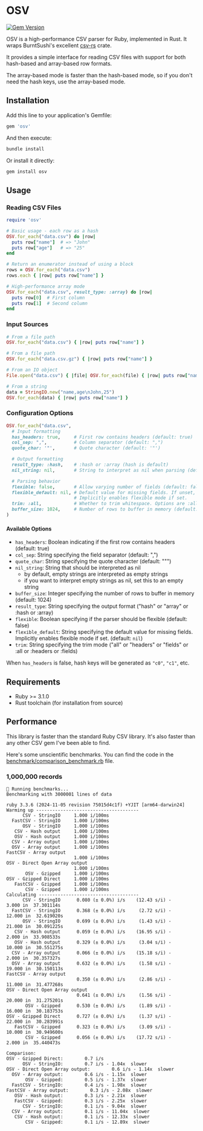 # OSV

[![Gem Version](https://badge.fury.io/rb/osv.svg)](https://badge.fury.io/rb/osv)

OSV is a high-performance CSV parser for Ruby, implemented in Rust. It wraps BurntSushi's excellent [csv-rs](https://github.com/BurntSushi/rust-csv) crate.

It provides a simple interface for reading CSV files with support for both hash-based and array-based row formats.

The array-based mode is faster than the hash-based mode, so if you don't need the hash keys, use the array-based mode.

## Installation

Add this line to your application's Gemfile:

```ruby
gem 'osv'
```

And then execute:

```bash
bundle install
```

Or install it directly:

```bash
gem install osv
```

## Usage

### Reading CSV Files

```ruby
require 'osv'

# Basic usage - each row as a hash
OSV.for_each("data.csv") do |row|
  puts row["name"]  # => "John"
  puts row["age"]   # => "25"
end

# Return an enumerator instead of using a block
rows = OSV.for_each("data.csv")
rows.each { |row| puts row["name"] }

# High-performance array mode
OSV.for_each("data.csv", result_type: :array) do |row|
  puts row[0]  # First column
  puts row[1]  # Second column
end
```

### Input Sources

```ruby
# From a file path
OSV.for_each("data.csv") { |row| puts row["name"] }

# From a file path
OSV.for_each("data.csv.gz") { |row| puts row["name"] }

# From an IO object
File.open("data.csv") { |file| OSV.for_each(file) { |row| puts row["name"] } }

# From a string
data = StringIO.new("name,age\nJohn,25")
OSV.for_each(data) { |row| puts row["name"] }
```

### Configuration Options

```ruby
OSV.for_each("data.csv",
  # Input formatting
  has_headers: true,     # First row contains headers (default: true)
  col_sep: ",",          # Column separator (default: ",")
  quote_char: '"',       # Quote character (default: '"')

  # Output formatting
  result_type: :hash,    # :hash or :array (hash is default)
  nil_string: nil,       # String to interpret as nil when parsing (default: nil)

  # Parsing behavior
  flexible: false,       # Allow varying number of fields (default: false)
  flexible_default: nil, # Default value for missing fields. If unset, we ignore missing fields.
                         # Implicitly enables flexible mode if set.
  trim: :all,            # Whether to trim whitespace. Options are :all, :headers, or :fields (default: nil)
  buffer_size: 1024,     # Number of rows to buffer in memory (default: 1024)
)
```

#### Available Options

- `has_headers`: Boolean indicating if the first row contains headers (default: true)
- `col_sep`: String specifying the field separator (default: ",")
- `quote_char`: String specifying the quote character (default: "\"")
- `nil_string`: String that should be interpreted as nil
  - by default, empty strings are interpreted as empty strings
  - if you want to interpret empty strings as nil, set this to an empty string
- `buffer_size`: Integer specifying the number of rows to buffer in memory (default: 1024)
- `result_type`: String specifying the output format ("hash" or "array" or :hash or :array)
- `flexible`: Boolean specifying if the parser should be flexible (default: false)
- `flexible_default`: String specifying the default value for missing fields. Implicitly enables flexible mode if set. (default: `nil`)
- `trim`: String specifying the trim mode ("all" or "headers" or "fields" or :all or :headers or :fields)

When `has_headers` is false, hash keys will be generated as `"c0"`, `"c1"`, etc.

## Requirements

- Ruby >= 3.1.0
- Rust toolchain (for installation from source)

## Performance

This library is faster than the standard Ruby CSV library. It's also faster than any other CSV gem I've been able to find.

Here's some unscientific benchmarks. You can find the code in the [benchmark/comparison_benchmark.rb](benchmark/comparison_benchmark.rb) file.

### 1,000,000 records

```
🏃 Running benchmarks...
Benchmarking with 3000001 lines of data

ruby 3.3.6 (2024-11-05 revision 75015d4c1f) +YJIT [arm64-darwin24]
Warming up --------------------------------------
      CSV - StringIO     1.000 i/100ms
  FastCSV - StringIO     1.000 i/100ms
      OSV - StringIO     1.000 i/100ms
   CSV - Hash output     1.000 i/100ms
   OSV - Hash output     1.000 i/100ms
  CSV - Array output     1.000 i/100ms
  OSV - Array output     1.000 i/100ms
FastCSV - Array output
                         1.000 i/100ms
OSV - Direct Open Array output
                         1.000 i/100ms
       OSV - Gzipped     1.000 i/100ms
OSV - Gzipped Direct     1.000 i/100ms
   FastCSV - Gzipped     1.000 i/100ms
       CSV - Gzipped     1.000 i/100ms
Calculating -------------------------------------
      CSV - StringIO      0.080 (± 0.0%) i/s    (12.43 s/i) -      3.000 in  37.301114s
  FastCSV - StringIO      0.368 (± 0.0%) i/s     (2.72 s/i) -     12.000 in  32.619020s
      OSV - StringIO      0.699 (± 0.0%) i/s     (1.43 s/i) -     21.000 in  30.091225s
   CSV - Hash output      0.059 (± 0.0%) i/s    (16.95 s/i) -      2.000 in  33.908533s
   OSV - Hash output      0.329 (± 0.0%) i/s     (3.04 s/i) -     10.000 in  30.551275s
  CSV - Array output      0.066 (± 0.0%) i/s    (15.18 s/i) -      2.000 in  30.357327s
  OSV - Array output      0.632 (± 0.0%) i/s     (1.58 s/i) -     19.000 in  30.150113s
FastCSV - Array output
                          0.350 (± 0.0%) i/s     (2.86 s/i) -     11.000 in  31.477268s
OSV - Direct Open Array output
                          0.641 (± 0.0%) i/s     (1.56 s/i) -     20.000 in  31.275201s
       OSV - Gzipped      0.530 (± 0.0%) i/s     (1.89 s/i) -     16.000 in  30.183753s
OSV - Gzipped Direct      0.727 (± 0.0%) i/s     (1.37 s/i) -     22.000 in  30.283991s
   FastCSV - Gzipped      0.323 (± 0.0%) i/s     (3.09 s/i) -     10.000 in  30.949600s
       CSV - Gzipped      0.056 (± 0.0%) i/s    (17.72 s/i) -      2.000 in  35.440473s

Comparison:
OSV - Gzipped Direct:        0.7 i/s
      OSV - StringIO:        0.7 i/s - 1.04x  slower
OSV - Direct Open Array output:        0.6 i/s - 1.14x  slower
  OSV - Array output:        0.6 i/s - 1.15x  slower
       OSV - Gzipped:        0.5 i/s - 1.37x  slower
  FastCSV - StringIO:        0.4 i/s - 1.98x  slower
FastCSV - Array output:        0.3 i/s - 2.08x  slower
   OSV - Hash output:        0.3 i/s - 2.21x  slower
   FastCSV - Gzipped:        0.3 i/s - 2.25x  slower
      CSV - StringIO:        0.1 i/s - 9.04x  slower
  CSV - Array output:        0.1 i/s - 11.04x  slower
   CSV - Hash output:        0.1 i/s - 12.33x  slower
       CSV - Gzipped:        0.1 i/s - 12.89x  slower
```
